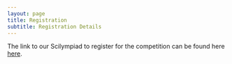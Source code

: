 ```yaml
---
layout: page
title: Registration
subtitle: Registration Details
---
```

The link to our Scilympiad to register for the competition can be found here [here](https://scilympiad.com/md-rhsoi).
